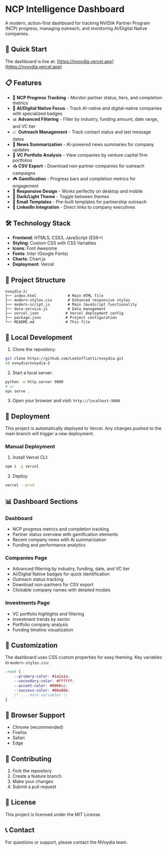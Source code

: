 # NCP Intelligence Dashboard

A modern, action-first dashboard for tracking NVIDIA Partner Program (NCP) progress, managing outreach, and monitoring AI/Digital Native companies.

## 🚀 Quick Start

The dashboard is live at: [https://nvoydia.vercel.app](https://nvoydia.vercel.app)

## 📋 Features

- 🎯 **NCP Progress Tracking** - Monitor partner status, tiers, and completion metrics
- 🤖 **AI/Digital Native Focus** - Track AI-native and digital-native companies with specialized badges
- 📊 **Advanced Filtering** - Filter by industry, funding amount, date range, and VC tier
- 📈 **Outreach Management** - Track contact status and last message dates
- 📰 **News Summarization** - AI-powered news summaries for company updates
- 💼 **VC Portfolio Analysis** - View companies by venture capital firm portfolios
- 📥 **CSV Export** - Download non-partner companies for outreach campaigns
- 🎮 **Gamification** - Progress bars and completion metrics for engagement
- 📱 **Responsive Design** - Works perfectly on desktop and mobile
- 🌙 **Dark/Light Theme** - Toggle between themes
- 📧 **Email Templates** - Pre-built templates for partnership outreach
- 🔗 **LinkedIn Integration** - Direct links to company executives

## 🛠 Technology Stack

- **Frontend**: HTML5, CSS3, JavaScript (ES6+)
- **Styling**: Custom CSS with CSS Variables
- **Icons**: Font Awesome
- **Fonts**: Inter (Google Fonts)
- **Charts**: Chart.js
- **Deployment**: Vercel

## 📁 Project Structure

```
nvoydia-2/
├── index.html              # Main HTML file
├── modern-styles.css       # Enhanced responsive styles
├── modern-script.js        # Main JavaScript functionality
├── data-service.js         # Data management
├── vercel.json            # Vercel deployment config
├── package.json           # Project configuration
└── README.md              # This file
```

## 🔧 Local Development

1. Clone the repository:
```bash
git clone https://github.com/LeoSoffiatti/nvoydia.git
cd nvoydia/nvoydia-2
```

2. Start a local server:
```bash
python -m http.server 9000
# or
npx serve .
```

3. Open your browser and visit: `http://localhost:9000`

## 🚀 Deployment

This project is automatically deployed to Vercel. Any changes pushed to the main branch will trigger a new deployment.

### Manual Deployment

1. Install Vercel CLI:
```bash
npm i -g vercel
```

2. Deploy:
```bash
vercel --prod
```

## 📊 Dashboard Sections

### Dashboard
- NCP progress metrics and completion tracking
- Partner status overview with gamification elements
- Recent company news with AI summarization
- Funding and performance analytics

### Companies Page
- Advanced filtering by industry, funding, date, and VC tier
- AI/Digital Native badges for quick identification
- Outreach status tracking
- Download non-partners for CSV export
- Clickable company names with detailed modals

### Investments Page
- VC portfolio highlights and filtering
- Investment trends by sector
- Portfolio company analysis
- Funding timeline visualization

## 🎨 Customization

The dashboard uses CSS custom properties for easy theming. Key variables in `modern-styles.css`:

```css
:root {
    --primary-color: #1a1a1a;
    --secondary-color: #ffffff;
    --accent-color: #0066cc;
    --success-color: #00a86b;
    /* ... more variables */
}
```

## 📱 Browser Support

- Chrome (recommended)
- Firefox
- Safari
- Edge

## 🤝 Contributing

1. Fork the repository
2. Create a feature branch
3. Make your changes
4. Submit a pull request

## 📄 License

This project is licensed under the MIT License.

## 📞 Contact

For questions or support, please contact the NVoydia team.